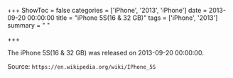 +++
ShowToc = false
categories = ['iPhone', '2013', 'iPhone']
date = 2013-09-20 00:00:00
title = "iPhone 5S(16 & 32 GB)"
tags = ['iPhone', '2013']
summary = " "

+++

The iPhone 5S(16 & 32 GB) was released on 2013-09-20 00:00:00.

Source: `https://en.wikipedia.org/wiki/IPhone_5S`


